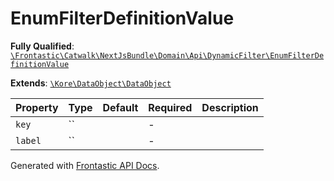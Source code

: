 #  EnumFilterDefinitionValue

**Fully Qualified**: [`\Frontastic\Catwalk\NextJsBundle\Domain\Api\DynamicFilter\EnumFilterDefinitionValue`](../../../../../../src/php/NextJsBundle/Domain/Api/DynamicFilter/EnumFilterDefinitionValue.php)

**Extends**: [`\Kore\DataObject\DataObject`](https://github.com/kore/DataObject)

Property|Type|Default|Required|Description
--------|----|-------|--------|-----------
`key` | `` |  | - | 
`label` | `` |  | - | 

Generated with [Frontastic API Docs](https://github.com/FrontasticGmbH/apidocs).

